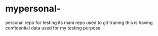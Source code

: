 # mypersonal-
personal repo for testing 
its mani repo used to git traning 
this is having confidential data used for my testing purpose 
